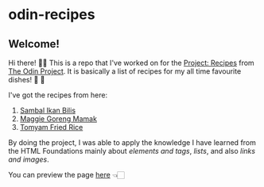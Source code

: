 # odin-recipes

## Welcome!

Hi there! 👋🏻 This is a repo that I've worked on for the [Project: Recipes](https://www.theodinproject.com/lessons/foundations-recipes) from [The Odin Project](https://www.theodinproject.com/). It is basically a list of recipes for my all time favourite dishes! 🤤 🍛

I've got the recipes from here:

1. [Sambal Ikan Bilis](https://dishbyili.com/sambal-ikan-bilis/)
2. [Maggie Goreng Mamak](https://www.maggi.my/en/recipes/3-step-maggi-goreng-mamak/)
3. [Tomyam Fried Rice](https://www.maggi.my/en/recipes/tom-yam-fried-rice/)

By doing the project, I was able to apply the knowledge I have learned from the HTML Foundations mainly about _elements and tags_, _lists_, and also _links and images_.

You can preview the page [here](https://ytjt.github.io/odin-recipes/) 👈🏻
